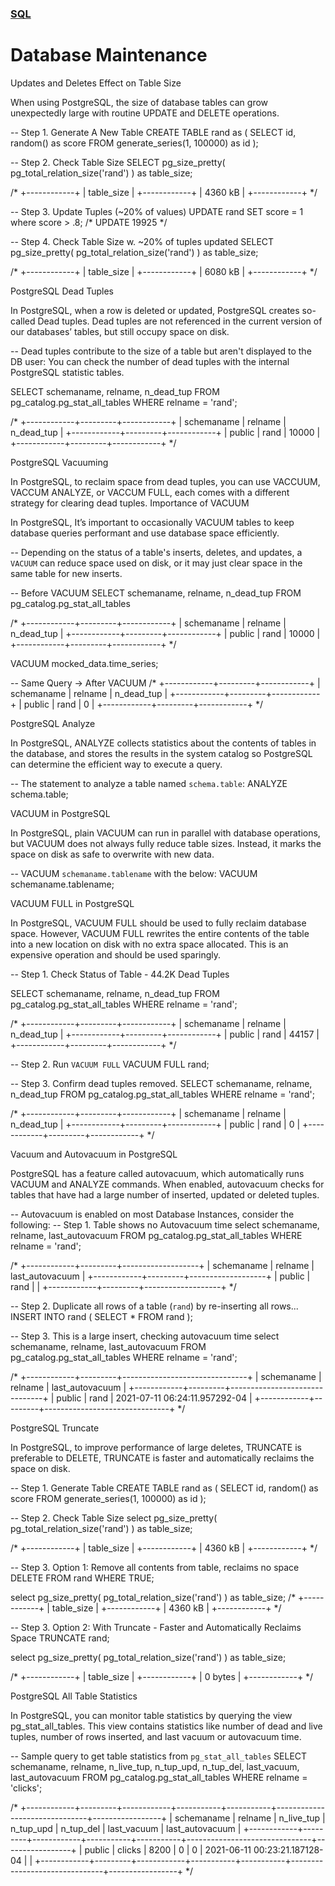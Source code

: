 ### [SQL](../README.md)
# Database Maintenance

Updates and Deletes Effect on Table Size

When using PostgreSQL, the size of database tables can grow unexpectedly large with routine UPDATE and DELETE operations.

-- Step 1. Generate A New Table
CREATE TABLE rand as ( 
    SELECT id, random() as score 
    FROM generate_series(1, 100000) as id 
); 

-- Step 2. Check Table Size
SELECT pg_size_pretty(
  pg_total_relation_size('rand')
) as table_size;

/*
+------------+
| table_size |
+------------+
| 4360 kB    |
+------------+
*/

-- Step 3. Update Tuples (~20% of values) 
UPDATE rand SET score = 1 where score > .8; 
/* UPDATE 19925 */

-- Step 4. Check Table Size w. ~20% of tuples updated
SELECT pg_size_pretty(
  pg_total_relation_size('rand')
) as table_size;

/*
+------------+
| table_size |
+------------+
| 6080 kB    |
+------------+
*/

PostgreSQL Dead Tuples

In PostgreSQL, when a row is deleted or updated, PostgreSQL creates so-called Dead tuples. Dead tuples are not referenced in the current version of our databases’ tables, but still occupy space on disk.

--  Dead tuples contribute to the size of a table but aren't displayed to the DB user: You can check the number of dead tuples with the internal PostgreSQL statistic tables.

SELECT
  schemaname,
  relname, 
  n_dead_tup 
FROM pg_catalog.pg_stat_all_tables 
WHERE relname = 'rand';

/*
+------------+---------+------------+
| schemaname | relname | n_dead_tup |
+------------+---------+------------+
| public     | rand    |      10000 |
+------------+---------+------------+
*/

PostgreSQL Vacuuming

In PostgreSQL, to reclaim space from dead tuples, you can use VACCUUM, VACCUM ANALYZE, or VACCUM FULL, each comes with a different strategy for clearing dead tuples.
Importance of VACUUM

In PostgreSQL, It’s important to occasionally VACUUM tables to keep database queries performant and use database space efficiently.

-- Depending on the status of a table's inserts, deletes, and updates, a `VACUUM` can reduce space used on disk, or it may  just clear space in the same table for new inserts.

-- Before VACUUM
SELECT
  schemaname,
  relname, 
  n_dead_tup 
FROM pg_catalog.pg_stat_all_tables 

/*
+------------+---------+------------+
| schemaname | relname | n_dead_tup |
+------------+---------+------------+
| public     | rand    |      10000 |
+------------+---------+------------+
*/


VACUUM mocked_data.time_series;


-- Same Query -> After VACUUM
/*
+------------+---------+------------+
| schemaname | relname | n_dead_tup |
+------------+---------+------------+
| public     | rand    |          0 |
+------------+---------+------------+
*/

PostgreSQL Analyze

In PostgreSQL, ANALYZE collects statistics about the contents of tables in the database, and stores the results in the system catalog so PostgreSQL can determine the efficient way to execute a query.

-- The statement to analyze a table named `schema.table`:
ANALYZE schema.table;

VACUUM in PostgreSQL

In PostgreSQL, plain VACUUM can run in parallel with database operations, but VACUUM does not always fully reduce table sizes. Instead, it marks the space on disk as safe to overwrite with new data.

-- VACUUM `schemaname.tablename` with the below:
VACUUM schemaname.tablename;

VACUUM FULL in PostgreSQL

In PostgreSQL, VACUUM FULL should be used to fully reclaim database space. However, VACUUM FULL rewrites the entire contents of the table into a new location on disk with no extra space allocated. This is an expensive operation and should be used sparingly.

-- Step 1. Check Status of Table - 44.2K Dead Tuples

SELECT
  schemaname,
  relname, 
  n_dead_tup 
FROM pg_catalog.pg_stat_all_tables 
WHERE relname = 'rand';

/*
+------------+---------+------------+
| schemaname | relname | n_dead_tup |
+------------+---------+------------+
| public     | rand    |      44157 |
+------------+---------+------------+
*/

-- Step 2. Run `VACUUM FULL`
VACUUM FULL rand;

-- Step 3. Confirm dead tuples removed.
SELECT
  schemaname,
  relname, 
  n_dead_tup 
FROM pg_catalog.pg_stat_all_tables 
WHERE relname = 'rand';

/*
+------------+---------+------------+
| schemaname | relname | n_dead_tup |
+------------+---------+------------+
| public     | rand    |          0 |
+------------+---------+------------+
*/

Vacuum and Autovacuum in PostgreSQL

PostgreSQL has a feature called autovacuum, which automatically runs VACUUM and ANALYZE commands. When enabled, autovacuum checks for tables that have had a large number of inserted, updated or deleted tuples.

-- Autovacuum is enabled on most Database Instances, consider the following:
-- Step 1. Table shows no Autovacuum time
select
	schemaname,
	relname, 
  last_autovacuum 
FROM pg_catalog.pg_stat_all_tables 
WHERE relname = 'rand';

/*
+------------+---------+-------------------+
| schemaname | relname |  last_autovacuum  |
+------------+---------+-------------------+
| public     | rand    |                   |
+------------+---------+-------------------+
*/

-- Step 2. Duplicate all rows of a table (`rand`) by re-inserting all rows...
INSERT INTO rand (
  SELECT * FROM rand
);

-- Step 3. This is a large insert, checking autovacuum time
select
	schemaname,
	relname, 
  last_autovacuum 
FROM pg_catalog.pg_stat_all_tables 
WHERE relname = 'rand';

/*
+------------+---------+-------------------------------+
| schemaname | relname |        last_autovacuum        |
+------------+---------+-------------------------------+
| public     | rand    | 2021-07-11 06:24:11.957292-04 |
+------------+---------+-------------------------------+
*/

PostgreSQL Truncate

In PostgreSQL, to improve performance of large deletes, TRUNCATE is preferable to DELETE, TRUNCATE is faster and automatically reclaims the space on disk.

-- Step 1. Generate Table
CREATE TABLE rand as ( 
    SELECT id, random() as score 
    FROM generate_series(1, 100000) as id 
); 

-- Step 2. Check Table Size
select pg_size_pretty(
  pg_total_relation_size('rand')
) as table_size;

/*
+------------+
| table_size |
+------------+
| 4360 kB    |
+------------+
*/

-- Step 3. Option 1: Remove all contents from table, reclaims no space
DELETE FROM rand WHERE TRUE; 

select pg_size_pretty(
  pg_total_relation_size('rand')
) as table_size;
/*
+------------+
| table_size |
+------------+
| 4360 kB    |
+------------+
*/


-- Step 3. Option 2: With Truncate - Faster and Automatically Reclaims Space
TRUNCATE rand;

select pg_size_pretty(
  pg_total_relation_size('rand')
) as table_size;

/*
+------------+
| table_size |
+------------+
| 0 bytes    |
+------------+
*/

PostgreSQL All Table Statistics

In PostgreSQL, you can monitor table statistics by querying the view pg_stat_all_tables. This view contains statistics like number of dead and live tuples, number of rows inserted, and last vacuum or autovacuum time.

-- Sample query to get table statistics from `pg_stat_all_tables`
SELECT 
	schemaname,
	relname,
  n_live_tup,
  n_tup_upd,
  n_tup_del,
  last_vacuum,
  last_autovacuum
FROM pg_catalog.pg_stat_all_tables 
WHERE relname = 'clicks';

/*
+------------+---------+------------+-----------+-----------+-------------------------------+-----------------+
| schemaname | relname | n_live_tup | n_tup_upd | n_tup_del |          last_vacuum          | last_autovacuum |
+------------+---------+------------+-----------+-----------+-------------------------------+-----------------+
| public     | clicks  |       8200 |         0 |         0 | 2021-06-11 00:23:21.187128-04 |                 |
+------------+---------+------------+-----------+-----------+-------------------------------+-----------------+
*/
